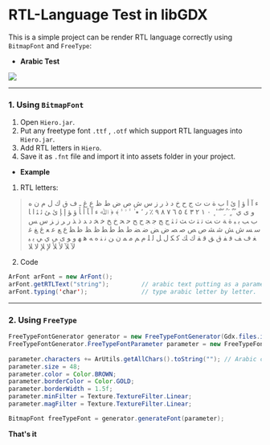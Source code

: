 # RTL-Language Test in libGDX
This is a simple project can be render RTL language correctly using `BitmapFont` and `FreeType`:
* **Arabic Test**

![](https://media.giphy.com/media/26FfbTemBGnNneLM4/giphy.gif)

***
### 1. Using `BitmapFont`
1. Open `Hiero.jar`.
2. Put any freetype font `.ttf` , `.otf` which support RTL languages into `Hiero.jar`.
3. Add RTL letters in `Hiero`.
4. Save it as `.fnt` file and import it into assets folder in your project.

* **Example**
1. RTL letters:
> ء
> آ
> أ
> ؤ
> إ
> ئ
> ا
> ب
> ة
> ت
> ث
> ج
> ح
> خ
> د
> ذ
> ر
> ز
> س
> ش
> ص
> ض
> ط
> ظ
> ع
> غ
> ـ
> ف
> ق
> ك
> ل
> م
> ن
> ه
> و
> ى
> ي
> ً
> ٌ
> ٍ
> َ
> ُ
> ِ
> ّ
> ْ
> ٓ
> ٔ
> ٕ
> ٠
> ١
> ٢
> ٣
> ٤
> ٥
> ٦
> ٧
> ٨
> ٩
> ٪
> ٫
> ٬
> ٭
> ٰ
> ﱟ
> ﱠ
> ﱡ
> ﴾
> ﴿
> ﷲ
> ﺀ
> ﺁ
> ﺂ
> ﺃ
> ﺄ
> ﺅ
> ﺆ
> ﺇ
> ﺈ
> ﺉ
> ﺊ
> ﺋ
> ﺌ
> ﺍ
> ﺎ
> ﺏ
> ﺐ
> ﺑ
> ﺒ
> ﺓ
> ﺔ
> ﺕ
> ﺖ
> ﺗ
> ﺘ
> ﺙ
> ﺚ
> ﺛ
> ﺜ
> ﺝ
> ﺞ
> ﺟ
> ﺠ
> ﺡ
> ﺢ
> ﺣ
> ﺤ
> ﺥ
> ﺦ
> ﺧ
> ﺨ
> ﺩ
> ﺪ
> ﺫ
> ﺬ
> ﺭ
> ﺮ
> ﺯ
> ﺰ
> ﺱ
> ﺲ
> ﺳ
> ﺴ
> ﺵ
> ﺶ
> ﺷ
> ﺸ
> ﺹ
> ﺺ
> ﺻ
> ﺼ
> ﺽ
> ﺾ
> ﺿ
> ﻀ
> ﻁ
> ﻂ
> ﻃ
> ﻄ
> ﻅ
> ﻆ
> ﻇ
> ﻈ
> ﻉ
> ﻊ
> ﻋ
> ﻌ
> ﻍ
> ﻎ
> ﻏ
> ﻐ
> ﻑ
> ﻒ
> ﻓ
> ﻔ
> ﻕ
> ﻖ
> ﻗ
> ﻘ
> ﻙ
> ﻚ
> ﻛ
> ﻜ
> ﻝ
> ﻞ
> ﻟ
> ﻠ
> ﻡ
> ﻢ
> ﻣ
> ﻤ
> ﻥ
> ﻦ
> ﻧ
> ﻨ
> ﻩ
> ﻪ
> ﻫ
> ﻬ
> ﻭ
> ﻮ
> ﻯ
> ﻰ
> ﻱ
> ﻲ
> ﻳ
> ﻴ
> ﻵ
> ﻶ
> ﻷ
> ﻸ
> ﻹ
> ﻺ
> ﻻ
> ﻼ
2. Code
``` java
ArFont arFont = new ArFont();
arFont.getRTLText("string");         // arabic text putting as a parameter to return correct RTL string.
arFont.typing('char');               // type arabic letter by letter.
```

***
### 2. Using `FreeType`
``` java
FreeTypeFontGenerator generator = new FreeTypeFontGenerator(Gdx.files.internal("fonts/jf_flat.ttf"));
FreeTypeFontGenerator.FreeTypeFontParameter parameter = new FreeTypeFontGenerator.FreeTypeFontParameter();
        
parameter.characters += ArUtils.getAllChars().toString(""); // Arabic characters addition to exist characters.
parameter.size = 48;
parameter.color = Color.BROWN;
parameter.borderColor = Color.GOLD;
parameter.borderWidth = 1.5f;
parameter.minFilter = Texture.TextureFilter.Linear;
parameter.magFilter = Texture.TextureFilter.Linear;

BitmapFont freeTypeFont = generator.generateFont(parameter);
```

**That's it**
